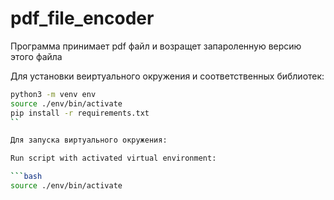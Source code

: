 # pdf_file_encoder
Программа принимает pdf файл и возращет запароленную версию этого файла

Для установки веиртуального окружения и соответственных библиотек:

```bash
python3 -m venv env
source ./env/bin/activate
pip install -r requirements.txt
``

Для запуска виртуального окружения: 

Run script with activated virtual environment:

```bash
source ./env/bin/activate

```
